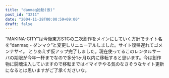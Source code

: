 ```yaml
---
title: "danmaq始動(仮)"
post_id: "3211"
date: "2004-11-28T00:00:59+09:00"
draft: false
---
```



“MAKINA-CITY”は今後東方STGの二次創作をメインにしていく方針でサイト名を“danmaq - ダンマク”と変更しリニューアルしました。サイト復帰遅れてゴメンナサイ。 とりあえず仮アップ完了しました。現在使ってるこのレンタルサーバの期限が今年一杯までなので多分1ヶ月以内に移転すると思います。今は創作物に闘魂注入していますので移転まではイマイチやる気のなさそうなサイト更新になるとは思いますがご了承くださいな。
